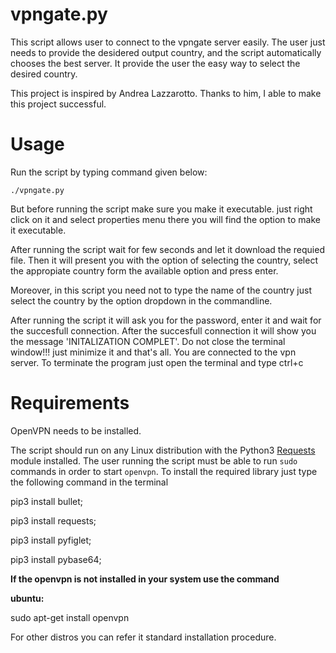 # vpngate.py

This script allows user to connect to the vpngate server easily. The user just needs to provide the desidered output country, and the script automatically chooses the best server. It provide the user the easy way to select the desired country.


This project is inspired by Andrea Lazzarotto. Thanks to him, I able to make this project successful.


# Usage

Run the script by typing command given below:

    ./vpngate.py
But before running the script make sure you make it executable. just right click on it and select properties menu there you will find  the option to make it executable.

After running the script wait for few seconds and let it download the requied file. Then it will present you with the option of selecting the country, select the appropiate country form the available option and press enter. 

Moreover, in this script you need not to type the name of the country just select the country by the option dropdown in the commandline. 

After running the script it will ask you for the password, enter it and wait for the succesfull connection.
After the succesfull connection it will show you the message 'INITALIZATION COMPLET'. Do not close the terminal window!!! just minimize it and that's all. You are connected to the vpn server. 
To terminate the program just open the terminal and type ctrl+c


# Requirements

OpenVPN needs to be installed.

The script should run on any Linux distribution with the Python3 [Requests](python-requests.org) module installed. The user running the script must be able to run `sudo` commands in order to start `openvpn`.
To install the required library just type the following command in the terminal

pip3 install bullet;

pip3 install requests;

pip3 install pyfiglet;

pip3 install pybase64;

**If the openvpn is not installed in your system use the command**

**ubuntu:**

sudo apt-get install openvpn

For other distros you can refer it standard installation procedure.
